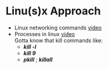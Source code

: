 # Linu(s)x Approach
* Linux networking commands [video](https://geekflare.com/linux-networking-commands/)
* Processes in linux [video](https://www.tecmint.com/linux-process-management/)  
Gotta know that kill commands like:
    * ***kill -l*** 
    * ***kill 9***
    * ***pkill*** ; ***killall***





